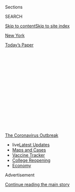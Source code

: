 <div id="app">

<div>

<div>

<div>

<div class="NYTAppHideMasthead css-1q2w90k e1suatyy0">

<div class="section css-ui9rw0 e1suatyy2">

<div class="css-eph4ug er09x8g0">

<div class="css-6n7j50">

</div>

<span class="css-1dv1kvn">Sections</span>

<div class="css-10488qs">

<span class="css-1dv1kvn">SEARCH</span>

</div>

[Skip to content](#site-content)[Skip to site index](#site-index)

</div>

<div id="masthead-section-label" class="css-1wr3we4 eaxe0e00">

[New
York](https://www.nytimes.com/section/nyregion)

</div>

<div class="css-10698na e1huz5gh0">

</div>

</div>

<div id="masthead-bar-one" class="section hasLinks css-15hmgas e1csuq9d3">

<div class="css-uqyvli e1csuq9d0">

</div>

<div class="css-1uqjmks e1csuq9d1">

</div>

<div class="css-9e9ivx">

[](https://myaccount.nytimes.com/auth/login?response_type=cookie&client_id=vi)

</div>

<div class="css-1bvtpon e1csuq9d2">

[Today’s
Paper](https://www.nytimes.com/section/todayspaper)

</div>

</div>

</div>

</div>

<div data-aria-hidden="false">

<div id="site-content" data-role="main">

<div>

<div class="css-1aor85t" style="opacity:0.000000001;z-index:-1;visibility:hidden">

<div class="css-1hqnpie">

<div class="css-epjblv">

<span class="css-17xtcya">[New
York](/section/nyregion)</span><span class="css-x15j1o">|</span><span class="css-fwqvlz">N.Y.C.
Schools, Nation’s Largest District, Will Not Fully Reopen in
Fall</span>

</div>

<div class="css-k008qs">

<div class="css-1iwv8en">

<span class="css-18z7m18"></span>

<div>

</div>

</div>

<span class="css-1n6z4y">https://nyti.ms/3fnOU3z</span>

<div class="css-1705lsu">

<div class="css-4xjgmj">

<div class="css-4skfbu" data-role="toolbar" data-aria-label="Social Media Share buttons, Save button, and Comments Panel with current comment count" data-testid="share-tools">

  - 
  - 
  - 
  - 
    
    <div class="css-6n7j50">
    
    </div>

  - 
  - 

</div>

</div>

</div>

</div>

</div>

</div>

<div id="NYT_TOP_BANNER_REGION" class="css-13pd83m">

<div>

<div id="styln-prism-menu-1592847958612" class="section interactive-content interactive-size-medium css-1edisqu">

<div class="css-17ih8de interactive-body">

<div id="scroll-container" class="css-1gj85ro">

[<span class="styln-title-wrap"><span class="css-1pje3qr">The
Coronavirus</span><span class="css-1pje3qr">
Outbreak</span></span>](https://www.nytimes.com/news-event/coronavirus?action=click&pgtype=Article&state=default&region=TOP_BANNER&context=storylines_menu)

  - <span class="css-kqxiym" data-emphasize="true">live</span>[Latest
    Updates](https://www.nytimes.com/2020/08/04/world/coronavirus-covid-19.html?action=click&pgtype=Article&state=default&region=TOP_BANNER&context=storylines_menu)
  - [Maps and
    Cases](https://www.nytimes.com/interactive/2020/us/coronavirus-us-cases.html?action=click&pgtype=Article&state=default&region=TOP_BANNER&context=storylines_menu)
  - [Vaccine
    Tracker](https://www.nytimes.com/interactive/2020/science/coronavirus-vaccine-tracker.html?action=click&pgtype=Article&state=default&region=TOP_BANNER&context=storylines_menu)
  - [College
    Reopening](https://www.nytimes.com/2020/08/02/us/covid-college-reopening.html?action=click&pgtype=Article&state=default&region=TOP_BANNER&context=storylines_menu)
  - [Economy](https://www.nytimes.com/live/2020/08/03/business/stock-market-today-coronavirus?action=click&pgtype=Article&state=default&region=TOP_BANNER&context=storylines_menu)

</div>

</div>

</div>

</div>

</div>

<div id="top-wrapper" class="css-1sy8kpn">

<div id="top-slug" class="css-l9onyx">

Advertisement

</div>

[Continue reading the main
story](#after-top)

<div class="ad top-wrapper" style="text-align:center;height:100%;display:block;min-height:250px">

<div id="top" class="place-ad" data-position="top" data-size-key="top">

</div>

</div>

<div id="after-top">

</div>

</div>

<div>

<div id="sponsor-wrapper" class="css-1hyfx7x">

<div id="sponsor-slug" class="css-19vbshk">

Supported by

</div>

[Continue reading the main
story](#after-sponsor)

<div id="sponsor" class="ad sponsor-wrapper" style="text-align:center;height:100%;display:block">

</div>

<div id="after-sponsor">

</div>

</div>

<div class="css-186x18t">

</div>

<div class="css-1vkm6nb ehdk2mb0">

# N.Y.C. Schools, Nation’s Largest District, Will Not Fully Reopen in Fall

</div>

Classroom attendance in September will be limited to only one to three
days a week in an effort to continue to curb the outbreak, the mayor
said.

![<span class="css-16f3y1r e13ogyst0">Mayor Bill de Blasio said
classroom attendance in New York City will be limited to only one to
three days a week as a way to slow the spread of
coronavirus.</span><span class="css-cch8ym"><span class="css-1dv1kvn">Credit</span><span class="css-cnj6d5 e1z0qqy90" itemprop="copyrightHolder"><span class="css-1ly73wi e1tej78p0">Credit...</span><span>Juan
Arredondo for The New York
Times</span></span></span>](https://static01.nyt.com/images/2020/07/08/nyregion/08NYVIRUS-SCHOOLS-REOPENING1/08NYVIRUS-SCHOOLS-REOPENING1-videoSixteenByNine3000.jpg)

<div class="css-18e8msd">

<div class="css-vp77d3 epjyd6m0">

<div class="css-hus3qt ey68jwv0" data-aria-hidden="true">

[![Eliza
Shapiro](https://static01.nyt.com/images/2018/12/28/multimedia/author-eliza-shapiro/author-eliza-shapiro-thumbLarge.png
"Eliza Shapiro")](https://www.nytimes.com/by/eliza-shapiro)

</div>

<div class="css-1baulvz">

By [<span class="css-1baulvz last-byline" itemprop="name">Eliza
Shapiro</span>](https://www.nytimes.com/by/eliza-shapiro)

</div>

</div>

  - 
    
    <div class="css-ld3wwf e16638kd2">
    
    Published July 8, 2020Updated July 17,
    2020
    
    </div>

  - 
    
    <div class="css-4xjgmj">
    
    <div class="css-pvvomx" data-role="toolbar" data-aria-label="Social Media Share buttons, Save button, and Comments Panel with current comment count" data-testid="share-tools">
    
      - 
      - 
      - 
      - 
        
        <div class="css-6n7j50">
        
        </div>
    
      - 
      - 
    
    </div>
    
    </div>

</div>

</div>

<div class="section meteredContent css-1r7ky0e" name="articleBody" itemprop="articleBody">

<div class="css-1fanzo5 StoryBodyCompanionColumn">

<div class="css-53u6y8">

About four months after 1.1 million New York City children [were forced
into online
learning](https://www.nytimes.com/2020/03/15/nyregion/nyc-schools-closed.html),
Mayor Bill de Blasio announced on Wednesday that public schools would
still not fully
[reopen](https://www.nytimes.com/article/new-york-phase-reopening.html)
in September, saying that classroom attendance would instead be limited
to only one to three days a week in an effort to continue to curb the
coronavirus outbreak.

The mayor’s release of his plan for the system, by far the nation’s
largest, [capped weeks of intense debate among elected officials,
educators and public health
experts](https://www.nytimes.com/2020/07/06/nyregion/nyc-school-reopening-plan.html)
over how to bring children back safely to 1,800 public schools.

The decision to opt for only a [partial
reopening](https://www.nytimes.com/2020/07/17/nyregion/phase-4-nyc-reopen.html),
which is most likely the only way to accommodate students in school
buildings while maintaining social distancing, may hinder hundreds of
thousands of parents from returning to their pre-pandemic work lives,
undermining the recovery of the [sputtering local
economy](https://www.nytimes.com/2020/07/07/nyregion/nyc-unemployment.html).

Still, the staggered schedules in [New York
City](https://www.nytimes.com/article/new-york-phase-reopening.html)
schools for September reflect a [growing trend among school systems,
universities and colleges around the
country](https://www.nytimes.com/2020/06/26/us/coronavirus-schools-reopen-fall.html),
which are all trying to find ways of balancing the urgent need to bring
students back to classrooms and campuses while also reducing density to
prevent the spread of the virus.

</div>

</div>

<div class="css-1fanzo5 StoryBodyCompanionColumn">

<div class="css-53u6y8">

“Everyone is looking to the public school system to indicate the bigger
direction of New York City,” Mr. de Blasio said Wednesday.

Under the mayor’s plan, there will probably be no more than a dozen
people in a classroom at a time, including teachers and aides, a stark
change from typical class size in New York City schools, which can hover
around 30 children.

Educators widely consider online learning to be a poor substitute for
the classroom, especially for younger children and [those with special
needs](https://www.nytimes.com/2020/04/16/nyregion/special-education-coronavirus-nyc.html).
The shift has also created enormous challenges for parents who have
struggled helping their children learn even as they have had to maintain
jobs from home or, if they are essential workers, had to scramble for
child care.

Still, like New York City’s, [many school districts around the country
are planning on not reopening
fully](https://www.nytimes.com/2020/06/26/us/coronavirus-schools-reopen-fall.html),
and instead will use a mix of in-person and remote learning
indefinitely.

President Trump threatened on Wednesday [to cut off federal funding to
school districts that do not reopen in person this
fall](https://www.nytimes.com/2020/07/08/us/politics/trump-schools-reopening.html).
On Tuesday he said that the social, psychological and educational costs
of keeping children at home would be worse than the virus itself.
Education policy is largely controlled by state and local officials, so
Mr. Trump does not have authority over whether systems reopen.

</div>

</div>

<div class="css-1fanzo5 StoryBodyCompanionColumn">

<div class="css-53u6y8">

The details of
[reopening](https://www.nytimes.com/2020/07/16/upshot/coronavirus-school-reopening-private-public-gap.html)
will vary widely between districts depending on the virus’ spread, which
is why a return to school may look very different in New York, where
transmission is currently low, than in Phoenix, where cases are
increasing.

<div id="NYT_MAIN_CONTENT_1_REGION" class="css-9tf9ac">

<div>

<div id="styln-covid-updates-world" class="section interactive-content interactive-size-medium css-1ftcdic">

<div class="css-17ih8de interactive-body">

<div id="styln-briefing-block" data-asset-id="QXJ0aWNsZTpueXQ6Ly9hcnRpY2xlLzNhNGMwYWI5LWIwY2QtNWQwOS1hZTgwLTdjMGU3ZTA1OWQ2OA==">

<div class="briefing-block-header-section">

# [Latest Updates: Global Coronavirus Outbreak](https://www.nytimes.com/2020/08/04/world/coronavirus-covid-19.html?action=click&pgtype=Article&state=default&region=MAIN_CONTENT_1&context=storylines_live_updates)

<div class="briefing-block-ts">

Updated 2020-08-04T09:15:14.275Z

</div>

</div>

  - [‘Long days, long nights’: Washington prepares for a prolonged fight
    over virus
    relief.](https://www.nytimes.com/2020/08/04/world/coronavirus-covid-19.html?action=click&pgtype=Article&state=default&region=MAIN_CONTENT_1&context=storylines_live_updates#link-6b644638)
  - [Israel’s rocky reopening of its schools may be a lesson for the
    U.S.](https://www.nytimes.com/2020/08/04/world/coronavirus-covid-19.html?action=click&pgtype=Article&state=default&region=MAIN_CONTENT_1&context=storylines_live_updates#link-7af9fca0)
  - [Hurricane Isaias arrives in North Carolina as officials along the
    East Coast
    scramble.](https://www.nytimes.com/2020/08/04/world/coronavirus-covid-19.html?action=click&pgtype=Article&state=default&region=MAIN_CONTENT_1&context=storylines_live_updates#link-33bf9168)

<div class="briefing-block-footer">

<div class="briefing-block-footer-meta">

[See more
updates](https://www.nytimes.com/2020/08/04/world/coronavirus-covid-19.html?action=click&pgtype=Article&state=default&region=MAIN_CONTENT_1&context=storylines_live_updates)

</div>

<div class="briefing-block-briefinglinks">

<span>More live coverage:</span>
[Markets](https://www.nytimes.com/live/2020/08/03/business/stock-market-today-coronavirus?action=click&pgtype=Article&state=default&region=MAIN_CONTENT_1&context=storylines_live_updates)

</div>

</div>

</div>

</div>

</div>

</div>

</div>

In New York, [Gov. Andrew M.
Cuomo](https://www.nytimes.com/2020/07/14/arts/design/cuomo-covid-poster-new-york.html)
has authority over when schools across the state, including in New York
City, can reopen. Mr. Cuomo and Mr. de Blasio have [long feuded over
schools](https://www.nytimes.com/2020/04/12/nyregion/schools-cuomo-de-blasio-nyc-coronavirus.html),
and Mr. Cuomo could still halt the mayor’s timeline for
[reopening](https://www.nytimes.com/2020/07/16/upshot/coronavirus-school-reopening-private-public-gap.html).

The governor did not contradict Mr. de Blasio on Wednesday. Instead, he
reiterated that he has the ultimate decision about whether to reopen
schools at all, and that his office will make those decisions in the
first week of August. The governor said he expected some parents to
decide whether to send their children back to school in person the night
before reopening.

Under Mr. de Blasio’s plan, school principals will spend July
determining which of three staggered schedule options to adopt. That
decision will depend on how many students and staff can fit into school
buildings while social distancing, and on how many families want their
children to return to school in the first place.

School leaders will let parents know in August which days children can
report to school, and which days they will learn remotely.

The city’s models are based on current federal guidelines that recommend
six feet of distance between students.

After Mr. Trump said the Centers for Disease Control and Prevention’s
school reopening guidelines were too onerous, Vice President Mike Pence
said Wednesday [that the C.D.C. would issue updated guidelines on
schools next
week](https://www.nytimes.com/2020/07/08/world/coronavirus-updates.html?action=click&module=Top%20Stories&pgtype=Homepage).
If the guidance is more relaxed, it could mean that New York and other
districts across the country may be able to accommodate more children in
person come fall — if districts believe the new recommendations are
safe.

</div>

</div>

<div class="css-1fanzo5 StoryBodyCompanionColumn">

<div class="css-53u6y8">

Officials in Massachusetts, for example, [have already said schools
could reopen there with at least three feet of
distance](https://www.npr.org/2020/07/02/886845449/massachusetts-education-commissioner-on-states-plan-to-reopen-schools-in-the-fal)
between children.

Schools that can accommodate at least half of the student body with
distancing guidelines will be able to educate children in person two or
three days every week, while schools that can fit only about a third of
students will have children attend one or two days a week.

A [relatively small number of students with special
needs](https://www.nytimes.com/2020/04/16/nyregion/special-education-coronavirus-nyc.html)
in schools that already had very small class sizes could return for
alternating full weeks or even full-time.

Though school is scheduled to begin in early September, the options
announced Wednesday could still change significantly.

After New York become the national epicenter of the pandemic this
spring, the city flattened the curve significantly, but a significant
drop — or spike — could alter how schools reopen.

City Hall does not yet know precisely how many parents are planning to
keep their children home from school but will begin formally asking
families next week. If the number of students who opt for full-time
remote learning turns out to be much higher or lower than anticipated,
the models could change again. Like many urban school districts, New
York has moved away from neighborhood high schools to schools that admit
students from all over the city — many of whom have long trips on public
transportation.

Reopening public schools, even in a limited capacity, is the biggest and
most complex obstacle on New York’s long path to a full reopening.

</div>

</div>

<div class="css-1fanzo5 StoryBodyCompanionColumn">

<div class="css-53u6y8">

The vast majority of the city’s public school students are low-income,
and many of their parents and caretakers are essential workers who had
little choice but to report to work even at the height of the pandemic.

A Department of Education survey of about 400,000 parents found that
about 75 percent of families are tentatively willing to send their
children back to school.

Perhaps the biggest unanswered question of the reopening effort is how
working families will find child care for the days when their children
cannot be physically present in school. Mr. de Blasio said the city
would look to maximize classroom space wherever it can, but
acknowledged, “this is something we’re going to be building as we go
along.”

[New York is experiencing its worst financial disaster since
the 1970s](https://www.nytimes.com/2020/07/07/nyregion/nyc-unemployment.html),
and getting as many people back to work as possible is an urgent
priority for Mr. de Blasio’s
administration.

<div id="NYT_MAIN_CONTENT_3_REGION" class="css-9tf9ac">

<div>

<div id="styln-prism-freeform-1594220623585" class="section interactive-content interactive-size-medium css-1ftcdic">

<div class="css-17ih8de interactive-body">

<div id="prism-freeform-block-38059" class="css-19mumt8" data-role="complementary" data-storyline="The Coronavirus Outbreak" data-truncated="true" tabindex="0">

<div class="css-a8d9oz">

<div class="css-eb027h">

[](https://www.nytimes.com/news-event/coronavirus?action=click&pgtype=Article&state=default&region=MAIN_CONTENT_3&context=storylines_faq)

### The Coronavirus Outbreak ›

#### Frequently Asked Questions

Updated August 3, 2020

  - #### I’m a small-business owner. Can I get relief?
    
      - The [stimulus bills enacted in
        March](https://www.nytimes.com/article/small-business-loans-stimulus-grants-freelancers-coronavirus.html?action=click&pgtype=Article&state=default&region=MAIN_CONTENT_3&context=storylines_faq)
        offer help for the millions of American small businesses. Those
        eligible for aid are businesses and nonprofit organizations with
        fewer than 500 workers, including sole proprietorships,
        independent contractors and freelancers. Some larger companies
        in some industries are also eligible. The help being offered,
        which is being managed by the Small Business Administration,
        includes the Paycheck Protection Program and the Economic Injury
        Disaster Loan program. But lots of folks have [not yet seen
        payouts.](https://www.nytimes.com/interactive/2020/05/07/business/small-business-loans-coronavirus.html?action=click&pgtype=Article&state=default&region=MAIN_CONTENT_3&context=storylines_faq)
        Even those who have received help are confused: The rules are
        draconian, and some are stuck sitting on [money they don’t know
        how to
        use.](https://www.nytimes.com/2020/05/02/business/economy/loans-coronavirus-small-business.html?action=click&pgtype=Article&state=default&region=MAIN_CONTENT_3&context=storylines_faq)
        Many small-business owners are getting less than they expected
        or [not hearing anything at
        all.](https://www.nytimes.com/2020/06/10/business/Small-business-loans-ppp.html?action=click&pgtype=Article&state=default&region=MAIN_CONTENT_3&context=storylines_faq)

  - #### What are my rights if I am worried about going back to work?
    
      - Employers have to provide [a safe
        workplace](https://www.osha.gov/SLTC/covid-19/standards.html)
        with policies that protect everyone equally. [And if one of your
        co-workers tests positive for the coronavirus, the
        C.D.C.](https://www.nytimes.com/article/coronavirus-money-unemployment.html?action=click&pgtype=Article&state=default&region=MAIN_CONTENT_3&context=storylines_faq)
        has said that [employers should tell their
        employees](https://www.cdc.gov/coronavirus/2019-ncov/community/guidance-business-response.html)
        -- without giving you the sick employee’s name -- that they may
        have been exposed to the virus.

  - #### Should I refinance my mortgage?
    
      - [It could be a good
        idea,](https://www.nytimes.com/article/coronavirus-money-unemployment.html?action=click&pgtype=Article&state=default&region=MAIN_CONTENT_3&context=storylines_faq)
        because mortgage rates have [never been
        lower.](https://www.nytimes.com/2020/07/16/business/mortgage-rates-below-3-percent.html?action=click&pgtype=Article&state=default&region=MAIN_CONTENT_3&context=storylines_faq)
        Refinancing requests have pushed mortgage applications to some
        of the highest levels since 2008, so be prepared to get in line.
        But defaults are also up, so if you’re thinking about buying a
        home, be aware that some lenders have tightened their standards.

  - #### What is school going to look like in September?
    
      - It is unlikely that many schools will return to a normal
        schedule this fall, requiring the grind of [online
        learning](https://www.nytimes.com/2020/06/05/us/coronavirus-education-lost-learning.html?action=click&pgtype=Article&state=default&region=MAIN_CONTENT_3&context=storylines_faq),
        [makeshift child
        care](https://www.nytimes.com/2020/05/29/us/coronavirus-child-care-centers.html?action=click&pgtype=Article&state=default&region=MAIN_CONTENT_3&context=storylines_faq)
        and [stunted
        workdays](https://www.nytimes.com/2020/06/03/business/economy/coronavirus-working-women.html?action=click&pgtype=Article&state=default&region=MAIN_CONTENT_3&context=storylines_faq)
        to continue. California’s two largest public school districts —
        Los Angeles and San Diego — said on July 13, that [instruction
        will be remote-only in the
        fall](https://www.nytimes.com/2020/07/13/us/lausd-san-diego-school-reopening.html?action=click&pgtype=Article&state=default&region=MAIN_CONTENT_3&context=storylines_faq),
        citing concerns that surging coronavirus infections in their
        areas pose too dire a risk for students and teachers. Together,
        the two districts enroll some 825,000 students. They are the
        largest in the country so far to abandon plans for even a
        partial physical return to classrooms when they reopen in
        August. For other districts, the solution won’t be an
        all-or-nothing approach. [Many
        systems](https://bioethics.jhu.edu/research-and-outreach/projects/eschool-initiative/school-policy-tracker/),
        including the nation’s largest, New York City, are devising
        [hybrid
        plans](https://www.nytimes.com/2020/06/26/us/coronavirus-schools-reopen-fall.html?action=click&pgtype=Article&state=default&region=MAIN_CONTENT_3&context=storylines_faq)
        that involve spending some days in classrooms and other days
        online. There’s no national policy on this yet, so check with
        your municipal school system regularly to see what is happening
        in your community.

  - #### Is the coronavirus airborne?
    
      - The coronavirus [can stay aloft for hours in tiny droplets in
        stagnant
        air](https://www.nytimes.com/2020/07/04/health/239-experts-with-one-big-claim-the-coronavirus-is-airborne.html?action=click&pgtype=Article&state=default&region=MAIN_CONTENT_3&context=storylines_faq),
        infecting people as they inhale, mounting scientific evidence
        suggests. This risk is highest in crowded indoor spaces with
        poor ventilation, and may help explain super-spreading events
        reported in meatpacking plants, churches and restaurants. [It’s
        unclear how often the virus is
        spread](https://www.nytimes.com/2020/07/06/health/coronavirus-airborne-aerosols.html?action=click&pgtype=Article&state=default&region=MAIN_CONTENT_3&context=storylines_faq)
        via these tiny droplets, or aerosols, compared with larger
        droplets that are expelled when a sick person coughs or sneezes,
        or transmitted through contact with contaminated surfaces, said
        Linsey Marr, an aerosol expert at Virginia Tech. Aerosols are
        released even when a person without symptoms exhales, talks or
        sings, according to Dr. Marr and more than 200 other experts,
        who [have outlined the evidence in an open letter to the World
        Health
        Organization](https://academic.oup.com/cid/article/doi/10.1093/cid/ciaa939/5867798).

<div id="styln-survey-component-38059" class="styln-survey-component" data-surveyname="faq" data-surveystoryline="coronavirus">

</div>

</div>

<div class="css-6mllg9">

</div>

<div class="css-pmm6ed">

<span class="css-5gimkt"></span>

</div>

</div>

</div>

</div>

</div>

</div>

</div>

Finding ways to plug the enormous gaps in child care is sure to be a
citywide effort that does not rely solely on the Department of
Education, since school buildings will be fully occupied by September.

The city will have to find other public and private space to accommodate
thousands of children a day. The city Board of Health recently
[authorized the reopening of child care
centers](https://ny.chalkbeat.org/2020/7/7/21316621/nyc-preschools-can-reopen),
but those centers have only a tiny fraction of the capacity the city
will need come September.

Anand Raghunath, a parent of two children who attend school in East
Harlem, spent Wednesday morning frantically plotting out child care
options for the fall.

</div>

</div>

<div class="css-1fanzo5 StoryBodyCompanionColumn">

<div class="css-53u6y8">

After he heard the mayor’s announcement, Mr. Raghunath said he turned to
his wife, who works in a hospital, and asked, “What are we going to do?”

He said the proposal, with students attending school physically for a
range of one to three days a week, does not allow his family to do much
specific planning. For now, Mr. Raghunath’s strategy is to have his
mother-in-law fly in from California and watch the children while he and
his wife work.

“We’re all at a standstill here,” he said.

Restarting school even a few days a week presents myriad logistical
hurdles.

Many of the city’s school buildings are over a century old, with poor
air ventilation and cramped classrooms and hallways. Drastic budget cuts
have left many schools with less money to hire teachers and staff — all
while the city estimates that about one in five current teachers will
receive medical exemptions to work remotely.

Schools Chancellor Richard A. Carranza said Wednesday that the city
would try to bring as many Department of Education employees with
teaching certificates into classrooms as possible.

Though union leaders have raised alarms about whether schools will have
enough personal protective gear and nurses to safely reopen, the city
has said it will deep clean schools each night and have sanitizer and
disinfectant in all classrooms and common spaces. Some teachers have
said they did not have enough resources to keep schools clean when the
virus was spreading in March.

“We can make up learning for students,” Mr. Carranza said. “We cannot
bring a student back who is infected and passes away.” All teachers and
students will be expected to wear masks throughout the school day come
fall.

</div>

</div>

<div class="css-1fanzo5 StoryBodyCompanionColumn">

<div class="css-53u6y8">

Mr. de Blasio on Wednesday laid out three schedules for principals to
consider.

The most generous model would apply to schools that can accommodate at
least half of their students while adhering to social distancing. In
that scenario, two cohorts of students would cycle in and out on
alternating days that remain consistent throughout the semester.

For example, one group might attend school on Tuesdays and Thursdays,
with the second group in classes on Wednesdays and Fridays, while
Mondays alternate weekly between the two groups.

More crowded schools will have three groups of students who attend
school just once or twice a week. Those students will all have five days
of in person instruction every three weeks, but some middle and high
school students might not be in school on any consistent day week to
week.

Mr. Cuomo will have some oversight regarding how New York’s hundreds of
private, parochial and charter schools plan to reopen this fall. There
are many charter schools that share buildings with district schools and
will likely have to follow the same basic staggering plans, though
charters in private spaces could have more flexibility.

Private schools that already had smaller class sizes and spacious
buildings may be able to accommodate more children in person than most
public schools.

</div>

</div>

<div>

</div>

</div>

<div>

</div>

<div>

</div>

<div>

</div>

<div>

<div id="bottom-wrapper" class="css-1ede5it">

<div id="bottom-slug" class="css-l9onyx">

Advertisement

</div>

[Continue reading the main
story](#after-bottom)

<div id="bottom" class="ad bottom-wrapper" style="text-align:center;height:100%;display:block;min-height:90px">

</div>

<div id="after-bottom">

</div>

</div>

</div>

</div>

</div>

## Site Index

<div>

</div>

## Site Information Navigation

  - [© <span>2020</span> <span>The New York Times
    Company</span>](https://help.nytimes.com/hc/en-us/articles/115014792127-Copyright-notice)

<!-- end list -->

  - [NYTCo](https://www.nytco.com/)
  - [Contact
    Us](https://help.nytimes.com/hc/en-us/articles/115015385887-Contact-Us)
  - [Work with us](https://www.nytco.com/careers/)
  - [Advertise](https://nytmediakit.com/)
  - [T Brand Studio](http://www.tbrandstudio.com/)
  - [Your Ad
    Choices](https://www.nytimes.com/privacy/cookie-policy#how-do-i-manage-trackers)
  - [Privacy](https://www.nytimes.com/privacy)
  - [Terms of
    Service](https://help.nytimes.com/hc/en-us/articles/115014893428-Terms-of-service)
  - [Terms of
    Sale](https://help.nytimes.com/hc/en-us/articles/115014893968-Terms-of-sale)
  - [Site
    Map](https://spiderbites.nytimes.com)
  - [Help](https://help.nytimes.com/hc/en-us)
  - [Subscriptions](https://www.nytimes.com/subscription?campaignId=37WXW)

</div>

</div>

</div>

</div>
